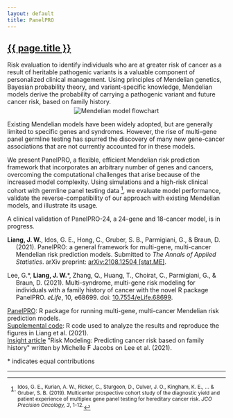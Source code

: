 ```yaml
---
layout: default
title: PanelPRO
---
```


<h2><a href="{{ page.url }}" style="color:inherit">{{ page.title }}</a></h2>

Risk evaluation to identify individuals who are at greater risk of cancer as a result of heritable pathogenic variants is a valuable component of personalized clinical management. Using principles of Mendelian genetics, Bayesian probability theory, and variant-specific knowledge, Mendelian models derive the probability of carrying a pathogenic variant and future cancer risk, based on family history. 

<center><img src="{{ site.url }}/media/panelpro_flowchart.png" style="max-width: 75%; height:auto; margin-bottom:0; margin-top:-10px" title="Mendelian model flowchart"/></center>

Existing Mendelian models have been widely adopted, but are generally limited to specific genes and syndromes. However, the rise of multi-gene panel germline testing has spurred the discovery of many new gene-cancer associations that are not currently accounted for in these models. 

We present PanelPRO, a flexible, efficient Mendelian risk prediction framework that incorporates an arbitrary number of genes and cancers, overcoming the computational challenges that arise because of the increased model complexity. Using simulations and a high-risk clinical cohort with germline panel testing data [^fn1], we evaluate model performance, validate the reverse-compatibility of our approach with existing Mendelian models, and illustrate its usage. 

A clinical validation of PanelPRO-24, a 24-gene and 18-cancer model, is in progress. 

<p style="margin-left: 20px; text-indent: -20px;"><b>Liang, J. W.</b>, Idos, G. E., Hong, C., Gruber, S. B., Parmigiani, G., & Braun, D. (2021). PanelPRO: a general framework for multi-gene, multi-cancer Mendelian risk prediction models. Submitted to <i>The Annals of Applied Statistics</i>. arXiv preprint: <a href="https://arxiv.org/abs/2108.12504">arXiv:2108.12504 [stat.ME]</a>.</p>

<p style="margin-left: 20px; text-indent: -20px;">Lee, G.*, <b>Liang, J. W.</b>*, Zhang, Q., Huang, T., Choirat, C., Parmigiani, G., & Braun, D. (2021). Multi-syndrome, multi-gene risk modeling for individuals with a family history of cancer with the novel R package PanelPRO. <i>eLife</i>, 10, e68699. doi: <a href="https://doi.org/10.7554/eLife.68699">10.7554/eLife.68699</a>.</p>

[PanelPRO](https://projects.iq.harvard.edu/bayesmendel/panelpro): R package for running multi-gene, multi-cancer Mendelian risk prediction models.  
[Supplemental code](https://github.com/janewliang/PanelRePROducible): R code used to analyze the results and reproduce the figures in Liang et al. (2021).  
[Insight article](https://elifesciences.org/articles/73380) "Risk Modeling: Predicting cancer risk based on family history" written by Michelle F Jacobs on Lee et al. (2021). 

\* indicates equal contributions

---

[^fn1]: <sup>Idos, G. E., Kurian, A. W., Ricker, C., Sturgeon, D., Culver, J. O., Kingham, K. E., ... & Gruber, S. B. (2019). Multicenter prospective cohort study of the diagnostic yield and patient experience of multiplex gene panel testing for hereditary cancer risk. *JCO Precision Oncology, 3*, 1-12.</sup>